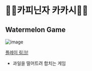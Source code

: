 # 🐱‍👤카피닌자 카카시🐱‍👤

## Watermelon Game
![image](https://github.com/Hanjo92/CopyKaKasi/assets/26320361/d05df257-37ec-4dbb-a525-73cb264a29af)

[플레이 링크!](https://hanjo92.github.io/CopyKaKasi/Build/Watermelon/)

- 과일을 떨어트려 합치는 게임
